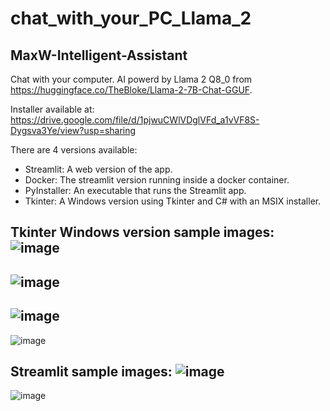 # chat_with_your_PC_Llama_2
## MaxW-Intelligent-Assistant

Chat with your computer. AI powerd by Llama 2 Q8_0 from https://huggingface.co/TheBloke/Llama-2-7B-Chat-GGUF.

Installer available at: https://drive.google.com/file/d/1pjwuCWlVDglVFd_a1vVF8S-Dygsva3Ye/view?usp=sharing

There are 4 versions available:
- Streamlit: A web version of the app.
- Docker: The streamlit version running inside a docker container.
- PyInstaller: An executable that runs the Streamlit app.
- Tkinter: A Windows version using Tkinter and C# with an MSIX installer.



Tkinter Windows version sample images:
![image](https://github.com/MaxWienandts/chat_with_your_PC_Llama_2/blob/main/Sample%20images/1.png)
---
![image](https://github.com/MaxWienandts/chat_with_your_PC_Llama_2/blob/main/Sample%20images/2.png)
---
![image](https://github.com/MaxWienandts/chat_with_your_PC_Llama_2/blob/main/Sample%20images/3.png)
---
![image](https://github.com/MaxWienandts/chat_with_your_PC_Llama_2/blob/main/Sample%20images/4.png)


Streamlit sample images:
![image](https://github.com/MaxWienandts/chat_with_your_PC_Llama_2/blob/main/Sample%20images/Streamlit%201.png)
---
![image](https://github.com/MaxWienandts/chat_with_your_PC_Llama_2/blob/main/Sample%20images/Streamlit%202.png)
